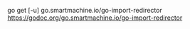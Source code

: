 go get [-u] go.smartmachine.io/go-import-redirector
https://godoc.org/go.smartmachine.io/go-import-redirector
